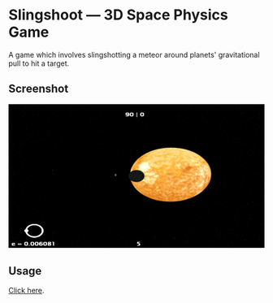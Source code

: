 # Slingshoot — 3D Space Physics Game

A game which involves slingshotting a meteor around planets' gravitational pull to hit a target.

## Screenshot
![](ss_0.jpg)

## Usage

[Click here](http://13bob.net/slingshoot).
